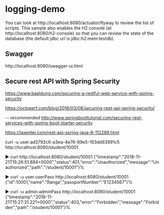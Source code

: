# logging-demo
You can look at http://localhost:8080/actuator/flyway to review the list of scripts.
This sample also enables the H2 console (at http://localhost:8080/h2-console) so that you can review the state of the database (the default jdbc url is jdbc:h2:mem:testdb).

## Swagger
http://localhost:8080/swagger-ui.html

## Secure rest API with Spring Security
https://www.baeldung.com/securing-a-restful-web-service-with-spring-security

https://octoperf.com/blog/2018/03/08/securing-rest-api-spring-security/

-- recommended
http://www.springboottutorial.com/securing-rest-services-with-spring-boot-starter-security

https://jaxenter.com/rest-api-spring-java-8-112289.html

curl -u user:ad3792c6-a3ea-4e76-89e5-163dd63991c5 http://localhost:8080/student/10001

▶ curl http://localhost:8080/student/10001
{"timestamp":"2018-11-21T15:26:51.884+0000","status":401,"error":"Unauthorized","message":"Unauthorized","path":"/student/10001"}%

▶ curl -u user:userPass http://localhost:8080/student/10001
{"id":10001,"name":"Ranga","passportNumber":"E1234567"}%

▶ curl -u admin:adminPass http://localhost:8080/student/10001
{"timestamp":"2018-11-21T15:27:31.221+0000","status":403,"error":"Forbidden","message":"Forbidden","path":"/student/10001"}%